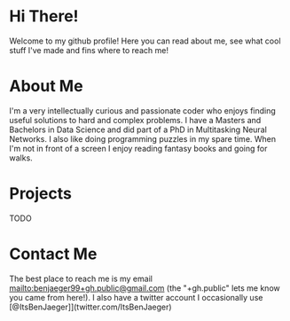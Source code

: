 # Hi There!
Welcome to my github profile! Here you can read about me, see what cool stuff I've made and fins where to reach me!

# About Me
I'm a very intellectually curious and passionate coder who enjoys finding useful solutions to hard and complex problems. I have a Masters and Bachelors in Data Science and did part of a PhD in Multitasking Neural Networks. I also like doing programming puzzles in my spare time. When I'm not in front of a screen I enjoy reading fantasy books and going for walks.

# Projects
TODO

# Contact Me
The best place to reach me is my email [mailto:benjaeger99+gh.public@gmail.com](benjaeger99+gh.public@gmail.com) (the "+gh.public" lets me know you came from here!). I also have a twitter account I occasionally use [@ItsBenJaeger]](twitter.com/ItsBenJaeger)
